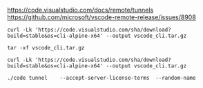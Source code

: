 https://code.visualstudio.com/docs/remote/tunnels
https://github.com/microsoft/vscode-remote-release/issues/8908

```
curl -Lk 'https://code.visualstudio.com/sha/download?build=stable&os=cli-alpine-x64' --output vscode_cli.tar.gz

tar -xf vscode_cli.tar.gz

```

```
curl -Lk 'https://code.visualstudio.com/sha/download?build=stable&os=cli-alpine-x64' --output vscode_cli.tar.gz
```


```
./code tunnel    --accept-server-license-terms  --random-name 
```

```
```